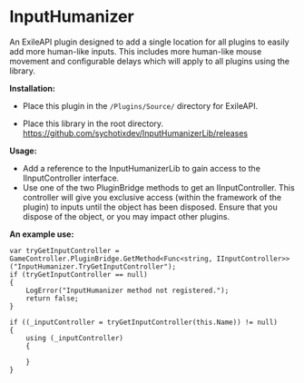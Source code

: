 # InputHumanizer

An ExileAPI plugin designed to add a single location for all plugins to easily add more human-like inputs. This includes more human-like mouse movement and configurable delays which will apply to all plugins using the library.

**Installation:**

* Place this plugin in the ```/Plugins/Source/``` directory for ExileAPI.

* Place this library in the root directory. https://github.com/sychotixdev/InputHumanizerLib/releases


**Usage:**

* Add a reference to the InputHumanizerLib to gain access to the IInputController interface.
* Use one of the two PluginBridge methods to get an IInputController. This controller will give you exclusive access (within the framework of the plugin) to inputs until the object has been disposed. Ensure that you dispose of the object, or you may impact other plugins.


**An example use:**

```
var tryGetInputController = GameController.PluginBridge.GetMethod<Func<string, IInputController>>("InputHumanizer.TryGetInputController");
if (tryGetInputController == null)
{
    LogError("InputHumanizer method not registered.");
    return false;
}

if ((_inputController = tryGetInputController(this.Name)) != null)
{
    using (_inputController)
    {

    }
}
```
